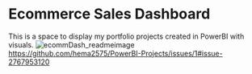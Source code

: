 # Ecommerce Sales Dashboard
This is a space to display my portfolio projects created in PowerBI with visuals.
![ecommDash_readmeimage](https://github.com/user-attachments/assets/e2cd6439-1cb1-4209-a09e-0c6c711818a7)
https://github.com/hema2575/PowerBI-Projects/issues/1#issue-2767953120
